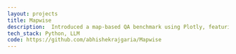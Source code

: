 ```yaml
---
layout: projects
title: Mapwise
description:  Introduced a map-based QA benchmark using Plotly, featuring 1,000 questions each for the USA, India, and China. Conducted evaluations of multiple LLMs, revealing a 20-50% performance gap compared to humans, and identified a tendency for hallucinations in counterfactual data scenarios.
tech_stack: Python, LLM
code: https://github.com/abhishekrajgaria/Mapwise
---
```

